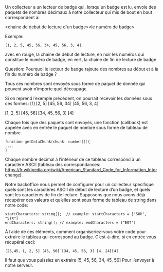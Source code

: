 Un collecteur a un lecteur de badge qui, lorsqu'un badge est lu, envoie des paquets de nombres décimaux à notre collecteur qui mis de bout en bout correspondent à:

<chaine de debut de lecture d'un badge><le numéro de badge><chaine de fin de lecture de badge>

Exemple:

```
[1, 2, 5, 45, 56, 34, 45, 56, 3, 4]
```

avec en rouge, la chaine de début de lecture,
en noir les numéros qui constitue le numéro de badge,
en vert, la chaine de fin de lecture de badge

Question: Pourquoi le lecteur de badge rajoute des nombres au début et à la fin du numéro de badge ?

Tous ces nombres sont envoyés sous forme de paquet de donnée qui peuvent avoir n’importe quel découpage.

Si on reprend l’exemple précédent, on pourrait recevoir les données sous ces formes:
[1] [2, 5] [45, 56, 34] [45, 56, 3, 4] 

[1, 2, 5] [45, 56] [34, 45, 56, 3] [4]

Chaque fois que des paquets sont envoyés, une fonction (callback) est appelée avec en entrée le paquet de nombre sous forme de tableau de nombre.

```
function getDataChunk(chunk: number[]){
....
}
```
Chaque nombre decimal à l’intérieur de ce tableau correspond à un caractère ASCII (tableau des correspondances: https://fr.wikipedia.org/wiki/American_Standard_Code_for_Information_Interchange).

Notre backoffice nous permet de configurer pour un collecteur spécifique quels sont les caractères ASCII de début de lecture d’un badge, et quels sont les caractères de fin de lecture. Supposons que nous avons déjà récupérer ces valeurs et qu’elles sont sous forme de tableau de string dans notre code:

```
startCharacters: string[];  // example: startCharacters = ["SOH", "STX"]
endCharacters: string[]; // example: endCharacters = ["EOT"]
```

À l’aide de ces éléments, comment organiseriez-vous votre code pour extraire le tableau qui correspond au badge. C’est-à-dire, si en entrée vous récupérai ceci:

```
[23,45, 1, 2, 5] [45, 56] [34, 45, 56, 3] [4, 24][4]
```

Il faut que vous puissiez en extraire [5, 45, 56, 34, 45, 56]
Pour l’envoyer à notre serveur.